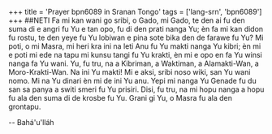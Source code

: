 +++
title = 'Prayer bpn6089 in Sranan Tongo'
tags = ['lang-srn', 'bpn6089']
+++
##NETI 
Fa mi kan wani go sribi, o Gado, mi Gado, te den ai fu den suma di e angri fu Yu e tan opo, fu di den prati nanga Yu; èn fa mi kan didon fu rostu, te den yeye fu Yu lobiwan e pina sote bika den de farawe fu Yu? Mi poti, o mi Masra, mi heri kra ini na leti Anu fu Yu makti nanga Yu kibri; èn mi e poti mi ede na tapu mi kunsu tangi fu Yu krakti, èn mi e opo en fa Yu winsi nanga fa Yu wani. Yu, fu tru, na a Kibriman, a Waktiman, a Alamakti-Wan, a Moro-Krakti-Wan. Na ini Yu makti! Mi e aksi, sribi noso wiki, san Yu wani nomo. Mi na Yu dinari èn mi de ini Yu anu. Yepi mi nanga Yu Genade fu du san sa panya a switi smeri fu Yu prisiri. Disi, fu tru, na mi hopu nanga a hopu fu ala den suma di de krosbe fu Yu. Grani gi Yu, o Masra fu ala den grontapu.

-- Bahá'u'lláh
